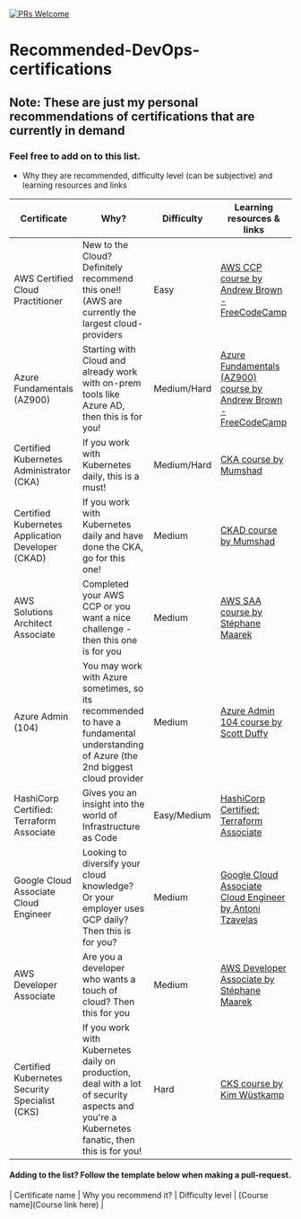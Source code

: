 [![PRs Welcome](https://img.shields.io/badge/PRs-welcome-brightgreen.svg?style=flat-square)](http://makeapullrequest.com)

# Recommended-DevOps-certifications

## Note: These are just my personal recommendations of certifications that are currently in demand

### Feel free to add on to this list. 

- Why they are recommended, difficulty level (can be subjective) and learning resources and links


| Certificate  | Why? | Difficulty | Learning resources & links |
| ------------- | ------------- | ------------- | ------------- |
| AWS Certified Cloud Practitioner | New to the Cloud? Definitely recommend this one!! (AWS are currently the largest cloud-providers | Easy | [AWS CCP course by Andrew Brown - FreeCodeCamp](https://www.youtube.com/watch?v=3hLmDS179YE) |
| Azure Fundamentals (AZ900) | Starting with Cloud and already work with on-prem tools like Azure AD, then this is for you!  | Medium/Hard | [Azure Fundamentals (AZ900) course by Andrew Brown - FreeCodeCamp](https://www.youtube.com/watch?v=NKEFWyqJ5XA) |
| Certified Kubernetes Administrator (CKA) | If you work with Kubernetes daily, this is a must! | Medium/Hard | [CKA course by Mumshad](https://www.udemy.com/course/certified-kubernetes-administrator-with-practice-tests/) |
| Certified Kubernetes Application Developer (CKAD)  | If you work with Kubernetes daily and have done the CKA, go for this one! | Medium | [CKAD course by Mumshad](https://www.udemy.com/course/certified-kubernetes-application-developer/) |
| AWS Solutions Architect Associate  | Completed your AWS CCP or you want a nice challenge - then this one is for you | Medium | [AWS SAA course by Stéphane Maarek](https://www.udemy.com/course/aws-certified-solutions-architect-associate-saa-c02/) |
| Azure Admin (104)  | You may work with Azure sometimes, so its recommended to have a fundamental understanding of Azure (the 2nd biggest cloud provider | Medium | [Azure Admin 104 course by Scott Duffy](https://www.udemy.com/course/70533-azure/) |
| HashiCorp Certified: Terraform Associate  | Gives you an insight into the world of Infrastructure as Code | Easy/Medium | [HashiCorp Certified: Terraform Associate](https://www.udemy.com/course/terraform-beginner-to-advanced/) |
| Google Cloud Associate Cloud Engineer  | Looking to diversify your cloud knowledge? Or your employer uses GCP daily? Then this is for you? | Medium | [Google Cloud Associate Cloud Engineer by Antoni Tzavelas](https://training.antonit.com/p/google-cloud-associate-cloud-engineer) |
| AWS Developer Associate | Are you a developer who wants a touch of cloud? Then this for you | Medium | [AWS Developer Associate by Stéphane Maarek](https://www.udemy.com/course/aws-certified-developer-associate-dva-c01/) |
| Certified Kubernetes Security Specialist (CKS) | If you work with Kubernetes daily on production, deal with a lot of security aspects and you're a Kubernetes fanatic, then this is for you! | Hard | [CKS course by Kim Wüstkamp](https://www.udemy.com/course/certified-kubernetes-security-specialist/) |


####  Adding to the list? Follow the template below when making a pull-request.

| Certificate name | Why you recommend it? | Difficulty level | [Course name](Course link here) |

